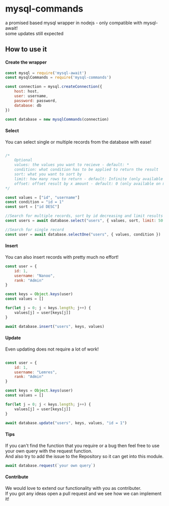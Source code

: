 # mysql-commands
a promised based mysql wrapper in nodejs - only compatible with mysql-await!
<br>
some updates still expected

## How to use it

#### Create the wrapper

```js
const mysql = require('mysql-await')
const mysqlCommands = require('mysql-commands')

const connection = mysql.createConnection({
    host: host,
    user: username,
    password: password,
    database: db
})

const database = new mysqlCommands(connection)
```

#### Select

You can select single or multiple records from the database with ease!

```js

/* 
    Optional
    values: the values you want to recieve - default: *
    condition: what condition has to be applied to return the result
    sort: what you want to sort by
    limit: how many rows to return - default: Infinite (only available on multi search)
    offset: offset result by x amount - default: 0 (only available on multi search)
*/

const values = ["id", "username"]
const condition = "id = 1"
const sort = ["id DESC"]

//Search for multiple records, sort by id decreasing and limit results to 50
const users = await database.select("users", { values, sort, limit: 50 })

//Search for single record
const user = await database.selectOne("users", { values, condition })
```

#### Insert

You can also insert records with pretty much no effort!

```js
const user = {
    id: 1,
    username: "Nanoo",
    rank: "Admin"
}

const keys = Object.keys(user)
const values = []

for(let j = 0; j < keys.length; j++) {
    values[j] = user[keys[j]]
}

await database.insert("users", keys, values)
```

#### Update

Even updating does not require a lot of work!

```js

const user = {
    id: 1,
    username: "Lemres",
    rank: "Admin"
}

const keys = Object.keys(user)
const values = []

for(let j = 0; j < keys.length; j++) {
    values[j] = user[keys[j]]
}

await database.update("users", keys, values, "id = 1")

```

#### Tips
If you can't find the function that you require or a bug then feel free to use your own query with the request function.
<br>
And also try to add the issue to the Repository so it can get into this module.

```js
await database.request(`your own query`)
```

#### Contribute

We would love to extend our functionality with you as contributer.
<br>
If you got any ideas open a pull request and we see how we can implement it!